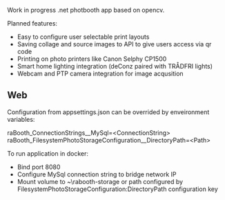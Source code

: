 Work in progress .net photbooth app based on opencv.

Planned features:
* Easy to configure user selectable print layouts
* Saving collage and source images to API to give users access via qr code
* Printing on photo printers like Canon Selphy CP1500
* Smart home lighting integration (deConz paired with TRÅDFRI lights) 
* Webcam and PTP camera integration for image acqusition

## Web

Configuration from appsettings.json can be overrided by enveironment variables:

raBooth_ConnectionStrings__MySql=\<ConnectionString>
raBooth_FilesystemPhotoStorageConfiguration__DirectoryPath=\<Path>

To run application in docker:
* Bind port 8080
* Configure MySql connection string to bridge network IP
* Mount volume to ~\rabooth-storage or path configured by FilesystemPhotoStorageConfiguration:DirectoryPath configuration key